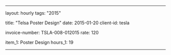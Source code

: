 ---

layout: hourly
tags: "2015"

title:  "Telsa Poster Design"
date:   2015-01-20
client-id: tesla

invoice-number: TSLA-008-012015
rate: 120

item_1: Poster Design
hours_1: 19

---